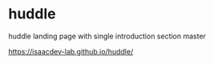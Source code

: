 # huddle
huddle landing page with single introduction section master

https://isaacdev-lab.github.io/huddle/
